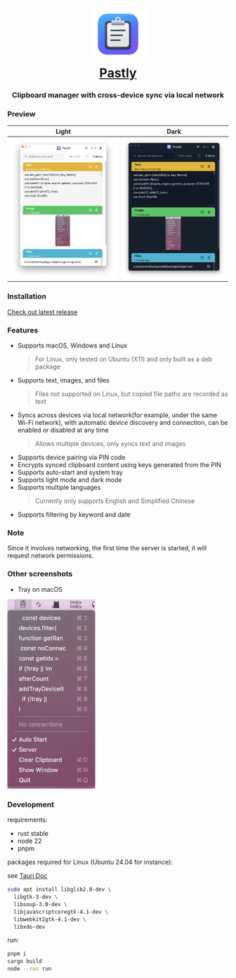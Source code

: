 <h1 align="center">
  <img src="./tauri/icons/icon.png" alt="Pastly" width="128" />
  <br>
  <a href="https://github.com/shixinhuang99/pastly">Pastly</a>
  <br>
</h1>

<h3 align="center">
  Clipboard manager with cross-device sync via local network
</h3>

### Preview

| Light                             | Dark                             |
| --------------------------------- | -------------------------------- |
| ![app light](./screenshots/1.png) | ![app dark](./screenshots/2.png) |

### Installation

[Check out latest release](https://github.com/shixinhuang99/pastly/releases)

### Features

- Supports macOS, Windows and Linux
  > For Linux, only tested on Ubuntu (X11) and only built as a deb package
- Supports text, images, and files
  > Files not supported on Linux, but copied file paths are recorded as text
- Syncs across devices via local network(for example, under the same Wi-Fi network), with automatic device discovery and connection, can be enabled or disabled at any time
  > Allows multiple devices, only syncs text and images
- Supports device pairing via PIN code
- Encrypts synced clipboard content using keys generated from the PIN
- Supports auto-start and system tray
- Supports light mode and dark mode
- Supports multiple languages
  > Currently only supports English and Simplified Chinese
- Supports filtering by keyword and date

### Note

Since it involves networking, the first time the server is started, it will request network permissions.

### Other screenshots

- Tray on macOS

<img src="./screenshots/3.png" alt="tray on macOS" width="200" />

### Development

requirements:

- rust stable
- node 22
- pnpm

packages required for Linux (Ubuntu 24.04 for instance):

see [Tauri Doc](https://tauri.app/start/prerequisites/#linux)

```sh
sudo apt install libglib2.0-dev \
  libgtk-3-dev \
  libsoup-3.0-dev \
  libjavascriptcoregtk-4.1-dev \
  libwebkit2gtk-4.1-dev \
  libxdo-dev
```

run:

```sh
pnpm i
cargo build
node --run run
```
